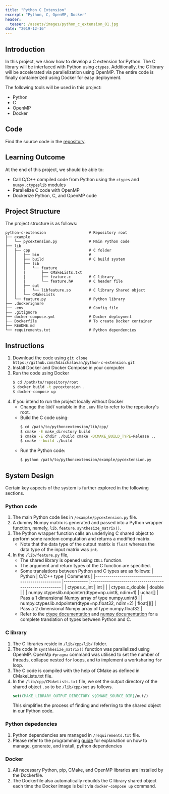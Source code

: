 ```yaml
---
title: "Python C Extension"
excerpt: "Python, C, OpenMP, Docker"
header:
  teaser: /assets/images/python_c_extension_01.jpg
date: "2019-12-16"    
---
```


## Introduction

In this project, we show how to develop a C extension for Python. The C library will be interfaced with Python using `ctypes`. Additionally, the C library will be accelerated via parallelization using OpenMP. The entire code is finally containerized using Docker for easy deployment.

The following tools will be used in this project:
+ Python
+ C
+ OpenMP
+ Docker

## Code

Find the source code in the [repository](https://github.com/Adaickalavan/python-c-extension).

## Learning Outcome

At the end of this project, we should be able to:
+ Call C/C++ compiled code from Python using the `ctypes` and `numpy.ctypeslib` modules
+ Parallelize C code with OpenMP 
+ Dockerize Python, C, and OpenMP code

## Project Structure

The project structure is as follows:

```text
python-c-extension                   # Repository root
├── example                      
│   └── pycextension.py              # Main Python code
├── lib                       
│   ├── cpp                          # C folder
│   │   ├── bin                      # 
│   │   ├── build                    # C build system
│   │   ├── lib                     
│   │   │   └── feature               
│   │   |       ├── CMakeLists.txt 
│   │   |       ├── feature.c        # C library
│   │   |       └── feature.h#       # C header file
│   │   ├── out 
│   │   |   └── libfeature.so        # C library Shared object
│   │   └── CMakeLists                
│   └── feature.py                   # Python library
├── .dockerignore
├── .env                             # Config file 
├── .gitignore
├── docker-compose.yml               # Docker deployment
├── Dockerfile                       # To create Docker container
├── README.md                        
└── requirements.txt                 # Python dependencies                
```

## Instructions
1. Download the code using `git clone https://github.com/Adaickalavan/python-c-extension.git`
1. Install Docker and Docker Compose in your computer
1. Run the code using Docker
    ```bash
    $ cd /path/to/repository/root
    $ docker build -t pycextension .
    $ docker-compose up
    ```
1. If you intend to run the project locally without Docker
    + Change the `ROOT` variable in the `.env` file to refer to the repository's root.
    + Build the C code using:
        ```bash
        $ cd /path/to/pythoncextension/lib/cpp/
        $ cmake -E make_directory build 
        $ cmake -E chdir ./build cmake -DCMAKE_BUILD_TYPE=Release ..
        $ cmake --build ./build
        ```
    + Run the Python code:
        ```bash
        $ python /path/to/pythoncextension/example/pycextension.py   
        ```    

## System Design
Certain key aspects of the system is further explored in the following sections.

### Python code
1. The main Python code lies in `/example/pycextension.py` file.
1. A dummy Numpy matrix is generated and passed into a Python wrapper function, namely, `lib.feature.synthesize_matrix()`.
1. The Python wrapper function calls an underlying C shared object to perform some random computation and returns a modified matrix.
    + Note that the data type of the output matrix is `float` whereas the data type of the input matrix was `int`.
1. In the `/lib/feature.py` file, 
    + The shared library is opened using `CDLL` function.
    + The argument and return types of the C function are specified.
    + Some translations between Python and C types are as follows:
      | Python                                              	| C/C++ type 	| Comments                                               	|
      |-----------------------------------------------------	|------------	|--------------------------------------------------------	|
      | ctypes.c_int                                        	| int        	|                                                        	|
      | ctypes.c_double                                     	| double     	|                                                        	|
      | numpy.ctypeslib.ndpointer(dtype=np.uint8, ndim=1)   	| uchar[]    	| Pass a 1 dimensional Numpy array of type numpy.unint8  	|
      | numpy.ctypeslib.ndpointer(dtype=np.float32, ndim=2) 	| float[][]  	| Pass a 2 dimensional Numpy array of type numpy.float32 	| 
    + Refer to the [ctype documentation](https://docs.python.org/3/library/ctypes.html) and [numpy documentation](https://docs.scipy.org/doc/numpy-1.15.0/reference/routines.ctypeslib.html#numpy.ctypeslib.ndpointer) for a complete translation of types between Python and C.

### C library
1. The C libraries reside in `/lib/cpp/lib/` folder.
1. The code in `synthhesize_matrix()` function was parallelized using OpenMP. OpenMp `#pragma` command was utilised to set the number of threads, collapse nested `for` loops, and to implement a worksharing `for` loop.
1. The C code is compiled with the help of CMake as defined in CMakeLists.txt file.
1. In the `/lib/cpp/CMakeLists.txt` file, we set the output directory of the shared object `.so` to be `/lib/cpp/out` as follows. 
    ```cmake
    set(CMAKE_LIBRARY_OUTPUT_DIRECTORY ${CMAKE_SOURCE_DIR}/out/)
    ```
    This simplifies the process of finding and referring to the shared object in our Python code.

### Python depedencies
1. Python dependencies are managed in `/requirements.txt` file.
1. Please refer to the programming [guide](https://adaickalavan.github.io/docs/python/#dependencies) for explanation on how to manage, generate, and install, python dependencies

### Docker 
1. All necessary Python, pip, CMake, and OpenMP libraries are installed by the Dockerfile.
1. The Dockerfile also automatically rebuilds the C library shared object each time the Docker image is built via `docker-compose up` command.
